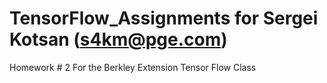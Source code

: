 # TensorFlow_Assignments for Sergei Kotsan (s4km@pge.com)
Homework # 2 
For the Berkley Extension Tensor Flow Class
